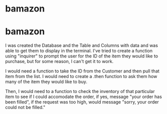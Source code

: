 # bamazon

# bamazon
I was created the Database and the Table and Columns with data and was able to get them to display in the terminal.  I've tried to create a function using "inquirer" to prompt the user for the ID of the item they would like to purchase, but for some reason, I can't get it to work.

I would need a function to take the ID from the Customer and then pull that item from the list.  I would need to create a .then function to ask them how many of the item they would like to buy.

Then, I would need to a function to check the inventory of that particular item to see if I could accomodate the order, if yes, message "your order has been filled", if the request was too high, would message "sorry, your order could not be filled."
